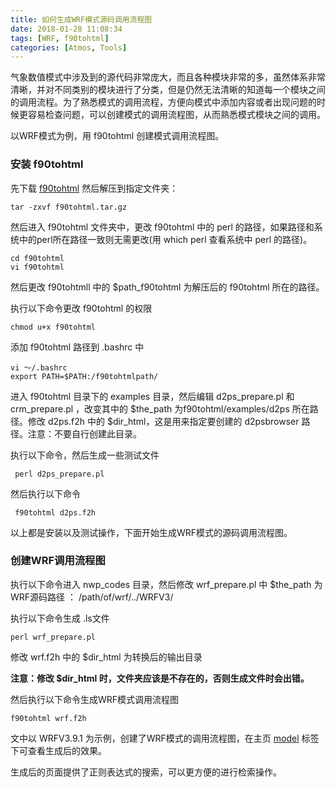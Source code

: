 ```yaml
---
title: 如何生成WRF模式源码调用流程图
date: 2018-01-28 11:08:34
tags: [WRF, f90tohtml]
categories: [Atmos, Tools]
---
```


气象数值模式中涉及到的源代码非常庞大，而且各种模块非常的多，虽然体系非常清晰，并对不同类别的模块进行了分类，但是仍然无法清晰的知道每一个模块之间的调用流程。为了熟悉模式的调用流程，方便向模式中添加内容或者出现问题的时候更容易检查问题，可以创建模式的调用流程图，从而熟悉模式模块之间的调用。

以WRF模式为例，用 f90tohtml 创建模式调用流程图。

### 安装 f90tohtml

先下载 [f90tohtml](https://code.google.com/archive/p/f90tohtml/downloads) 然后解压到指定文件夹：

    tar -zxvf f90tohtml.tar.gz
    
然后进入 f90tohtml 文件夹中，更改 f90tohtml 中的 perl 的路径，如果路径和系统中的perl所在路径一致则无需更改(用 which perl 查看系统中 perl 的路径)。

    cd f90tohtml
    vi f90tohtml
    
然后更改 f90tohtmll 中的 $path_f90tohtml 为解压后的 f90tohtml 所在的路径。

执行以下命令更改 f90tohtml 的权限

    chmod u+x f90tohtml

添加 f90tohtml 路径到 .bashrc 中

    vi ～/.bashrc
    export PATH=$PATH:/f90tohtmlpath/
    
进入 f90tohtml 目录下的 examples 目录，然后编辑 d2ps_prepare.pl 和 crm_prepare.pl ，改变其中的 $the_path 为f90tohtml/examples/d2ps 所在路径。修改 d2ps.f2h 中的 $dir_html，这是用来指定要创建的  d2psbrowser 路径。注意：不要自行创建此目录。   

执行以下命令，然后生成一些测试文件

     perl d2ps_prepare.pl

然后执行以下命令

     f90tohtml d2ps.f2h

以上都是安装以及测试操作，下面开始生成WRF模式的源码调用流程图。

### 创建WRF调用流程图

执行以下命令进入 nwp_codes 目录，然后修改 wrf_prepare.pl 中 $the_path 为WRF源码路径  ： /path/of/wrf/../WRFV3/

执行以下命令生成 .ls文件

    perl wrf_prepare.pl

修改 wrf.f2h  中的 $dir_html 为转换后的输出目录

**注意：修改 $dir_html 时，文件夹应该是不存在的，否则生成文件时会出错。**

然后执行以下命令生成WRF模式调用流程图

    f90tohtml wrf.f2h

文中以 WRFV3.9.1 为示例，创建了WRF模式的调用流程图，在主页 [model](http://www.i-lightning.cn/wrf/) 标签下可查看生成后的效果。

生成后的页面提供了正则表达式的搜索，可以更方便的进行检索操作。

